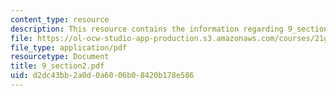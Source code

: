 ```yaml
---
content_type: resource
description: This resource contains the information regarding 9_section2.
file: https://ol-ocw-studio-app-production.s3.amazonaws.com/courses/21g-103-chinese-iii-regular-fall-2005/d2dc43bb2a0d0a6006b08420b178e586_MIT21G_103F05_9_2.pdf
file_type: application/pdf
resourcetype: Document
title: 9_section2.pdf
uid: d2dc43bb-2a0d-0a60-06b0-8420b178e586
---
```

